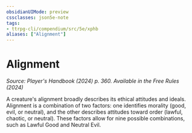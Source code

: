 ```yaml
---
obsidianUIMode: preview
cssclasses: json5e-note
tags:
- ttrpg-cli/compendium/src/5e/xphb
aliases: ["Alignment"]
---
```

# Alignment
*Source: Player's Handbook (2024) p. 360. Available in the Free Rules (2024)* 

A creature's alignment broadly describes its ethical attitudes and ideals. Alignment is a combination of two factors: one identifies morality (good, evil, or neutral), and the other describes attitudes toward order (lawful, chaotic, or neutral). These factors allow for nine possible combinations, such as Lawful Good and Neutral Evil.